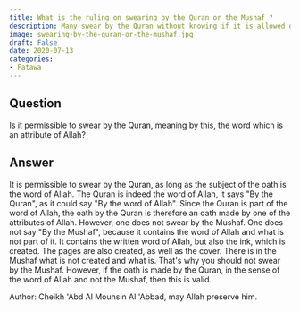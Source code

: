 ```yaml
---
title: What is the ruling on swearing by the Quran or the Mushaf ?
description: Many swear by the Quran without knowing if it is allowed or not
image: swearing-by-the-quran-or-the-mushaf.jpg
draft: False
date: 2020-07-13
categories:
- Fatawa
---
```


## Question

Is it permissible to swear by the Quran, meaning by this, the word which is an attribute
of Allah?

## Answer

It is permissible to swear by the Quran, as long as the subject of the oath is the word of
Allah. The Quran is indeed the word of Allah, it says "By the Quran", as it could say "By
the word of Allah". Since the Quran is part of the word of Allah, the oath by the Quran is
therefore an oath made by one of the attributes of Allah. However, one does not swear by
the Mushaf. One does not say "By the Mushaf", because it contains the word of Allah and
what is not part of it. It contains the written word of Allah, but also the ink, which is
created. The pages are also created, as well as the cover. There is in the Mushaf what is
not created and what is. That's why you should not swear by the Mushaf. However, if the
oath is made by the Quran, in the sense of the word of Allah and not the Mushaf, then this
is valid.

Author: Cheikh 'Abd Al Mouhsin Al 'Abbad, may Allah preserve him.